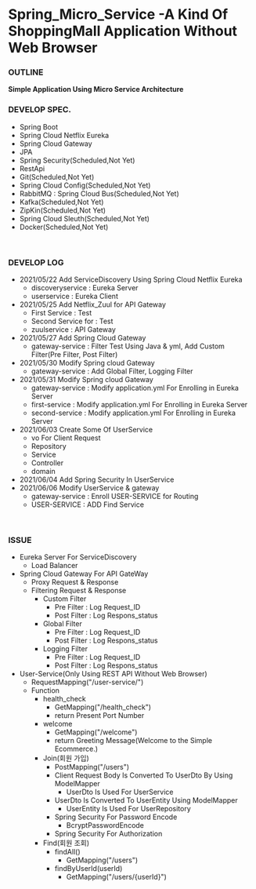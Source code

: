 # Spring_Micro_Service -A Kind Of ShoppingMall Application Without Web Browser
### OUTLINE
**Simple Application Using Micro Service Architecture**</br>

### DEVELOP SPEC.
- Spring Boot
- Spring Cloud Netflix Eureka 
- Spring Cloud Gateway
- JPA
- Spring Security(Scheduled,Not Yet)
- RestApi
- Git(Scheduled,Not Yet)
- Spring Cloud Config(Scheduled,Not Yet)
- RabbitMQ : Spring Cloud Bus(Scheduled,Not Yet)
- Kafka(Scheduled,Not Yet)
- ZipKin(Scheduled,Not Yet)
- Spring Cloud Sleuth(Scheduled,Not Yet)
- Docker(Scheduled,Not Yet)
</br>

### DEVELOP LOG
- 2021/05/22 Add ServiceDiscovery Using Spring Cloud Netflix Eureka
	- discoveryservice : Eureka Server
	- userservice : Eureka Client
- 2021/05/25 Add Netflix_Zuul for API Gateway
	- First Service : Test
	- Second Service for : Test
	- zuulservice  : API Gateway
- 2021/05/27 Add Spring Cloud Gateway
	- gateway-service : Filter Test Using Java & yml, Add Custom Filter(Pre Filter, Post Filter)
- 2021/05/30 Modify Spring cloud Gateway
	- gateway-service : Add Global Filter, Logging Filter
- 2021/05/31 Modify Spring cloud Gateway
	- gateway-service : Modify application.yml For Enrolling in Eureka Server 
	- first-service : Modify application.yml For Enrolling in Eureka Server 
	- second-service : Modify application.yml For Enrolling in Eureka Server 
- 2021/06/03 Create Some Of UserService
	- vo For Client Request
	- Repository
	- Service
	- Controller
	- domain
- 2021/06/04 Add Spring Security In UserService
- 2021/06/06 Modify UserService & gateway
	- gateway-service : Enroll USER-SERVICE for Routing
	- USER-SERVICE : ADD Find Service
</br>

### ISSUE
- Eureka Server For ServiceDiscovery
	- Load Balancer
- Spring Cloud Gateway For API GateWay
	- Proxy Request & Response
	- Filtering Request & Response
		- Custom Filter
			- Pre Filter : Log Request_ID
			- Post Filter : Log Respons_status
		- Global Filter
			- Pre Filter : Log Request_ID
			- Post Filter : Log Respons_status
		- Logging Filter
			- Pre Filter : Log Request_ID
			- Post Filter : Log Respons_status
- User-Service(Only Using REST API Without Web Browser)
	- RequestMapping("/user-service/")
	- Function
		- health_check
			- GetMapping("/health_check")
			- return Present Port Number
		- welcome
			- GetMapping("/welcome")
			- return Greeting Message(Welcome to the Simple Ecommerce.)
		- Join(회원 가입)
			- PostMapping("/users")
			- Client Request Body Is Converted To UserDto By Using ModelMapper
				- UserDto Is Used For UserService
			- UserDto Is Converted To UserEntity Using ModelMapper
				- UserEntity Is Used For UserRepository
			- Spring Security For Password Encode
				- BcryptPasswordEncode
			- Spring Security For Authorization
		- Find(회원 조회)
			- findAll()
				- GetMapping("/users")
			- findByUserId(userId)
				- GetMapping("/users/{userId}")
